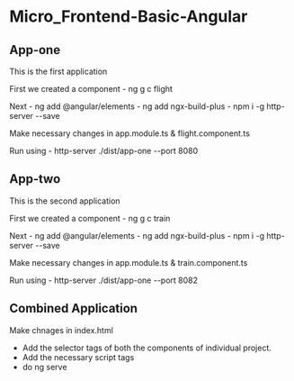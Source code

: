# Micro_Frontend-Basic-Angular

## App-one

This is the first application

First we created a component - ng g c flight

Next - ng add @angular/elements
     - ng add ngx-build-plus
     - npm i -g http-server --save
     
Make necessary changes in app.module.ts & flight.component.ts

Run using - http-server ./dist/app-one --port 8080

## App-two 

This is the second application

First we created a component - ng g c train

Next - ng add @angular/elements
     - ng add ngx-build-plus
     - npm i -g http-server --save
     
Make necessary changes in app.module.ts & train.component.ts

Run using - http-server ./dist/app-one --port 8082

## Combined Application

Make chnages in index.html
- Add the selector tags of both the components of individual project.
- Add the necessary script tags
- do ng serve
